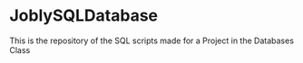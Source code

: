 # JoblySQLDatabase
This is the repository of the SQL scripts made for a Project in the Databases Class
